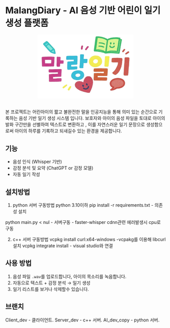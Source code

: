 # MalangDiary - AI 음성 기반 어린이 일기 생성 플랫폼

<p align="center">
  <img src="./images/malang_logo.png" alt="logo" width="300" height="200"/>
</p>


## 
본 프로젝트는 어린아이의 짧고 불완전한 말을 인공지능을 통해 의미 있는 순간으로 기록하는
음성 기반 일기 생성 시스템 입니다.
보호자와 아이의 음성 파일을 토대로 아이의 발화 구간만을 선별하여 텍스트로 변환하고 ,
이를 자연스러운 일기 문장으로 생성함으로써 아이의 하루를 기록하고 되새길수 있는 환경을 제공합니다.

## 기능
- 음성 인식 (Whisper 기반)
- 감정 분석 및 요약 (ChatGPT or 감정 모델)
- 자동 일기 작성

## 설치방법
1. python 서버 구동방법
python 3.10이하
pip  install -r requirements.txt  - 의존성 설치

python main.py < nul - 서버구동  -  faster-whisper  cdnn관련 에러발생시 cpu로 구동


2. c++ 서버 구동방법
vcpkg install curl:x64-windows -vcpakg를 이용해 libcurl 설치
vcpkg integrate install  - visual studio와 연결 



## 사용 방법
1. 음성 파일 `.wav`를 업로드합니다, 아이의 목소리를 녹음합니다. 
2. 자동으로 텍스트 + 감정 분석 → 일기 생성
3. 일기 리스트를 보거나 삭제할수 있습니다.

## 브랜치
Client_dev - 클라이언트.
Server_dev - c++ 서버.
AI_dev_copy - python 서버.
